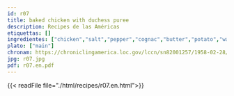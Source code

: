 ```yaml
---
id: r07
title: baked chicken with duchess puree
description: Recipes de las Américas
etiquettas: []
ingredientes: ["chicken","salt","pepper","cognac","butter","potato","water","nutmeg","egg","milk cream","cheese"]
plato: ["main"]
chronam: https://chroniclingamerica.loc.gov/lccn/sn82001257/1958-02-28/ed-1/seq-5/
jpg: r07.jpg
pdf: r07.en.pdf
---
```


{{< readFile file="./html/recipes/r07.en.html">}}